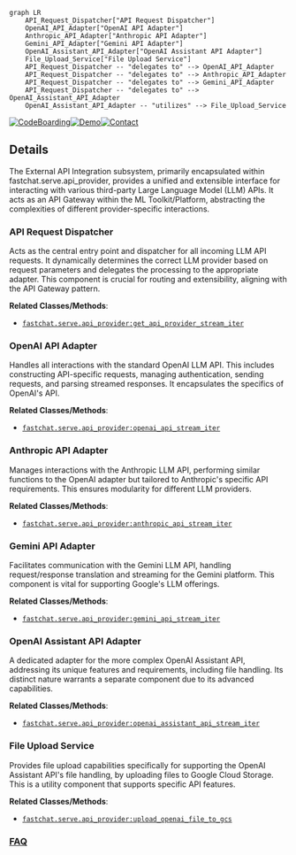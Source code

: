 ```mermaid
graph LR
    API_Request_Dispatcher["API Request Dispatcher"]
    OpenAI_API_Adapter["OpenAI API Adapter"]
    Anthropic_API_Adapter["Anthropic API Adapter"]
    Gemini_API_Adapter["Gemini API Adapter"]
    OpenAI_Assistant_API_Adapter["OpenAI Assistant API Adapter"]
    File_Upload_Service["File Upload Service"]
    API_Request_Dispatcher -- "delegates to" --> OpenAI_API_Adapter
    API_Request_Dispatcher -- "delegates to" --> Anthropic_API_Adapter
    API_Request_Dispatcher -- "delegates to" --> Gemini_API_Adapter
    API_Request_Dispatcher -- "delegates to" --> OpenAI_Assistant_API_Adapter
    OpenAI_Assistant_API_Adapter -- "utilizes" --> File_Upload_Service
```

[![CodeBoarding](https://img.shields.io/badge/Generated%20by-CodeBoarding-9cf?style=flat-square)](https://github.com/CodeBoarding/GeneratedOnBoardings)[![Demo](https://img.shields.io/badge/Try%20our-Demo-blue?style=flat-square)](https://www.codeboarding.org/demo)[![Contact](https://img.shields.io/badge/Contact%20us%20-%20contact@codeboarding.org-lightgrey?style=flat-square)](mailto:contact@codeboarding.org)

## Details

The External API Integration subsystem, primarily encapsulated within fastchat.serve.api_provider, provides a unified and extensible interface for interacting with various third-party Large Language Model (LLM) APIs. It acts as an API Gateway within the ML Toolkit/Platform, abstracting the complexities of different provider-specific interactions.

### API Request Dispatcher
Acts as the central entry point and dispatcher for all incoming LLM API requests. It dynamically determines the correct LLM provider based on request parameters and delegates the processing to the appropriate adapter. This component is crucial for routing and extensibility, aligning with the API Gateway pattern.


**Related Classes/Methods**:

- <a href="https://github.com/lm-sys/FastChat/blob/main/fastchat/serve/api_provider.py" target="_blank" rel="noopener noreferrer">`fastchat.serve.api_provider:get_api_provider_stream_iter`</a>


### OpenAI API Adapter
Handles all interactions with the standard OpenAI LLM API. This includes constructing API-specific requests, managing authentication, sending requests, and parsing streamed responses. It encapsulates the specifics of OpenAI's API.


**Related Classes/Methods**:

- <a href="https://github.com/lm-sys/FastChat/blob/main/fastchat/serve/api_provider.py" target="_blank" rel="noopener noreferrer">`fastchat.serve.api_provider:openai_api_stream_iter`</a>


### Anthropic API Adapter
Manages interactions with the Anthropic LLM API, performing similar functions to the OpenAI adapter but tailored to Anthropic's specific API requirements. This ensures modularity for different LLM providers.


**Related Classes/Methods**:

- <a href="https://github.com/lm-sys/FastChat/blob/main/fastchat/serve/api_provider.py" target="_blank" rel="noopener noreferrer">`fastchat.serve.api_provider:anthropic_api_stream_iter`</a>


### Gemini API Adapter
Facilitates communication with the Gemini LLM API, handling request/response translation and streaming for the Gemini platform. This component is vital for supporting Google's LLM offerings.


**Related Classes/Methods**:

- <a href="https://github.com/lm-sys/FastChat/blob/main/fastchat/serve/api_provider.py" target="_blank" rel="noopener noreferrer">`fastchat.serve.api_provider:gemini_api_stream_iter`</a>


### OpenAI Assistant API Adapter
A dedicated adapter for the more complex OpenAI Assistant API, addressing its unique features and requirements, including file handling. Its distinct nature warrants a separate component due to its advanced capabilities.


**Related Classes/Methods**:

- <a href="https://github.com/lm-sys/FastChat/blob/main/fastchat/serve/api_provider.py" target="_blank" rel="noopener noreferrer">`fastchat.serve.api_provider:openai_assistant_api_stream_iter`</a>


### File Upload Service
Provides file upload capabilities specifically for supporting the OpenAI Assistant API's file handling, by uploading files to Google Cloud Storage. This is a utility component that supports specific API features.


**Related Classes/Methods**:

- <a href="https://github.com/lm-sys/FastChat/blob/main/fastchat/serve/api_provider.py" target="_blank" rel="noopener noreferrer">`fastchat.serve.api_provider:upload_openai_file_to_gcs`</a>




### [FAQ](https://github.com/CodeBoarding/GeneratedOnBoardings/tree/main?tab=readme-ov-file#faq)